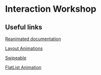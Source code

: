 # Interaction Workshop

## Useful links

[Reanimated documentation](https://docs.swmansion.com/react-native-reanimated/)

[Layout Animations](https://docs.swmansion.com/react-native-reanimated/docs/category/layout-animations)

[Swipeable](https://docs.swmansion.com/react-native-gesture-handler/docs/components/reanimated_swipeable/)

[FlatList Animation](https://www.youtube.com/watch?v=3ox0R5jPb04&list=PLjHsmVtnAr9TWoMAh-3QMiP7bPUqPFuFZ&index=17)
